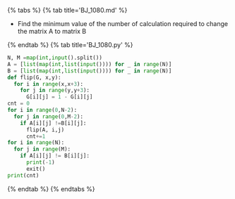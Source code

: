 {% tabs %}
{% tab title='BJ_1080.md' %}

* Find the minimum value of the number of calculation required to change the matrix A to matrix B

{% endtab %}
{% tab title='BJ_1080.py' %}

```py
N, M =map(int,input().split())
A = [list(map(int,list(input()))) for _ in range(N)]
B = [list(map(int,list(input()))) for _ in range(N)]
def flip(G, x,y):
  for i in range(x,x+3):
    for j in range(y,y+3):
      G[i][j] = 1 - G[i][j]
cnt = 0
for i in range(0,N-2):
  for j in range(0,M-2):
    if A[i][j] !=B[i][j]:
      flip(A, i,j)
      cnt+=1
for i in range(N):
  for j in range(M):
    if A[i][j] != B[i][j]:
      print(-1)
      exit()
print(cnt)
```

{% endtab %}
{% endtabs %}